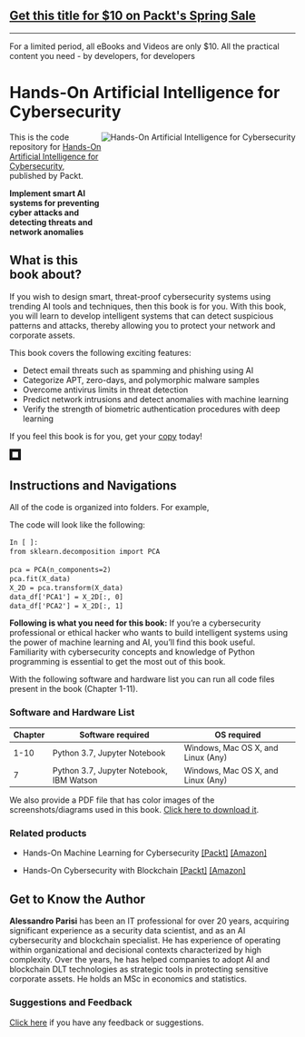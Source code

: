## [Get this title for $10 on Packt's Spring Sale](https://www.packt.com/B12364?utm_source=github&utm_medium=packt-github-repo&utm_campaign=spring_10_dollar_2022)
-----
For a limited period, all eBooks and Videos are only $10. All the practical content you need \- by developers, for developers

# Hands-On Artificial Intelligence for Cybersecurity

<a href="https://www.packtpub.com/in/data/hands-on-artificial-intelligence-for-cybersecurity?utm_source=github&utm_medium=repository&utm_campaign=9781789804027"><img src="https://www.packtpub.com/media/catalog/product/cache/e4d64343b1bc593f1c5348fe05efa4a6/9/7/9781789804027-original.jpeg" alt="Hands-On Artificial Intelligence for Cybersecurity" height="256px" align="right"></a>

This is the code repository for [Hands-On Artificial Intelligence for Cybersecurity](https://www.packtpub.com/in/data/hands-on-artificial-intelligence-for-cybersecurity?utm_source=github&utm_medium=repository&utm_campaign=9781789804027), published by Packt.

**Implement smart AI systems for preventing cyber attacks and detecting threats and network anomalies**

## What is this book about?
If you wish to design smart, threat-proof cybersecurity systems using trending AI tools and techniques, then this book is for you. With this book, you will learn to develop intelligent systems that can detect suspicious patterns and attacks, thereby allowing you to protect your network and corporate assets.

This book covers the following exciting features: 
* Detect email threats such as spamming and phishing using AI
* Categorize APT, zero-days, and polymorphic malware samples
* Overcome antivirus limits in threat detection
* Predict network intrusions and detect anomalies with machine learning
* Verify the strength of biometric authentication procedures with deep learning

If you feel this book is for you, get your [copy](https://www.amazon.com/dp/1789804027) today!

<a href="https://www.packtpub.com/?utm_source=github&utm_medium=banner&utm_campaign=GitHubBanner"><img src="https://raw.githubusercontent.com/PacktPublishing/GitHub/master/GitHub.png" alt="https://www.packtpub.com/" border="5" /></a>

## Instructions and Navigations
All of the code is organized into folders. For example,

The code will look like the following:
```
In [ ]:
from sklearn.decomposition import PCA   

pca = PCA(n_components=2)               
pca.fit(X_data)                         
X_2D = pca.transform(X_data)            
data_df['PCA1'] = X_2D[:, 0]
data_df['PCA2'] = X_2D[:, 1]
```

**Following is what you need for this book:**
If you’re a cybersecurity professional or ethical hacker who wants to build intelligent systems using the power of machine learning and AI, you’ll find this book useful. Familiarity with cybersecurity concepts and knowledge of Python programming is essential to get the most out of this book.

With the following software and hardware list you can run all code files present in the book (Chapter 1-11).

### Software and Hardware List

| Chapter  | Software required                                     | OS required                        |
| -------- | ------------------------------------------------------| -----------------------------------|
| 1-10     | Python 3.7, Jupyter Notebook                          | Windows, Mac OS X, and Linux (Any) |
| 7        | Python 3.7, Jupyter Notebook, IBM Watson              | Windows, Mac OS X, and Linux (Any) |

We also provide a PDF file that has color images of the screenshots/diagrams used in this book. [Click here to download it](https://static.packt-cdn.com/downloads/9781789804027_ColorImages.pdf).


### Related products <Other books you may enjoy>
* Hands-On Machine Learning for Cybersecurity [[Packt]](https://www.packtpub.com/in/big-data-and-business-intelligence/hands-machine-learning-cybersecurity?utm_source=github&utm_medium=repository&utm_campaign=9781788992282) [[Amazon]](https://www.amazon.com/dp/B07FNVYSN3)

* Hands-On Cybersecurity with Blockchain [[Packt]](https://www.packtpub.com/networking-and-servers/hands-cybersecurity-blockchain?utm_source=github&utm_medium=repository&utm_campaign=9781788990189) [[Amazon]](https://www.amazon.com/dp/B07DTB3SLX)

## Get to Know the Author
**Alessandro Parisi**
has been an IT professional for over 20 years, acquiring significant experience as a security data scientist, and as an AI cybersecurity and blockchain specialist. He has experience of operating within organizational and decisional contexts characterized by high complexity. Over the years, he has helped companies to adopt AI and blockchain DLT technologies as strategic tools in protecting sensitive corporate assets. He holds an MSc in economics and statistics.


### Suggestions and Feedback
[Click here](https://docs.google.com/forms/d/e/1FAIpQLSdy7dATC6QmEL81FIUuymZ0Wy9vH1jHkvpY57OiMeKGqib_Ow/viewform) if you have any feedback or suggestions.
